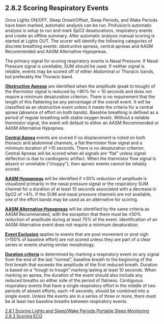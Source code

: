 ## 2.8.2 Scoring Respiratory Events

Once Lights ON/OFF, Sleep Onset/Offset, Sleep Periods, and Wake Periods have been marked, automatic analysis can be run.  Profusion’s automatic analysis is setup to run and mark SpO2 desaturations, respiratory events and create an offline summary.  After automatic analysis manual scoring is started at Lights OUT.  The scorer will identify the following categories of discrete breathing events: obstructive apneas, central apneas and AASM Recommended and AASM Alternative Hypopneas.

The primary signal for scoring respiratory events is Nasal Pressure. If Nasal Pressure signal is unreliable, SUM should be used. If neither signal is reliable, events may be scored off of either Abdominal or Thoracic bands, but preferably the Thoracic band.

**<u>Obstructive Apneas</u>** are identified when the amplitude (peak to trough) of the thermistor signal is reduced by >90% for > 10 seconds and does not require a minimum desaturation criterion.  There is no requirement that the length of this flattening be any percentage of the overall event.  It will be classified as an obstructive event unless it meets the criteria for a central apnea (absence of effort on both bands).  Baseline breathing is defined as a period of regular breathing with stable oxygen levels. Without a reliable thermistor signal, the event will default to either an AASM Recommended or AASM Alternative Hypopnea.

**<u>Central Apnea</u>** events are scored if no displacement is noted on both thoracic and abdominal channels, a flat thermistor flow signal and a minimum duration of >10 seconds. There is no desaturation criterion.  Central Apneas will be scored when all signals are “flat” unless signal deflection is due to cardiogenic artifact. When the thermistor flow signal is absent or unreliable (“choppy”), then apneic events cannot be reliably scored.

**<u>AASM Hypopneas</u>** will be identified if ≥30% reduction of amplitude is visualized primarily in the nasal pressure signal or the respiratory SUM channel for a duration of at least 10 seconds associated with a decrease in SpO2 of >4%.  If the SUM and nasal pressure channels are not available, one of the effort bands may be used as an alternative for scoring.

**<u>AASM Alternative Hypopneas</u>** will be identified by the same criteria as AASM Recommended, with the exception that there must be ≥50% reduction of amplitude during at least 75% of the event. Identification of an AASM Alternative event does not require a minimum desaturation.

**<u>Event Exclusion</u>** applies to events that are post movement or post sigh (>150% of baseline effort) are not scored unless they are part of a clear series or events sharing similar morphology.

**<u>Duration criteria</u>** is determined by marking a respiratory event on any signal from the end of the last “normal”, baseline breath to the beginning of the first breath that exceeds the amplitude of the first reduced breath. Duration is based on a “trough to trough” marking lasting at least 10 seconds. When marking an apnea, the duration of the event should also include any reduced breaths on either side of the period of flatness.  Contiguous respiratory events that have a single respiratory effort in the middle of two periods of absent efforts, each <6 seconds, should be combined into a single event. Unless the events are in a series of three or more, there must be at least two baseline breaths between respiratory events.


<div class="center">
<div class="btn-group">
  <a href=":pages_path:/manuals/portable-sleep-monitoring/2-08-01-scoring-lights-sleep-wake.md" class="btn btn-default">
    <span class="glyphicon glyphicon-chevron-left"></span>
    2.8.1 Scoring Lights and Sleep/Wake Periods
  </a>

  <a href=":pages_path:/manuals/portable-sleep-monitoring" class="btn btn-default">
    <span class="glyphicon glyphicon-chevron-up"></span>
    Portable Sleep Monitoring
  </a>

  <a href=":pages_path:/manuals/portable-sleep-monitoring/2-08-03-scoring-ecg.md" class="btn btn-success">
    2.8.3 Scoring ECG
    <span class="glyphicon glyphicon-chevron-right"></span>
  </a>
</div>
</div>
